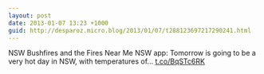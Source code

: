 ```yaml
---
layout: post
date: 2013-01-07 13:23 +1000
guid: http://desparoz.micro.blog/2013/01/07/t288123697217290241.html
---
```

NSW Bushfires and the Fires Near Me NSW app: Tomorrow is going to be a very hot day in NSW, with temperatures of... [t.co/BqSTc6RK](http://t.co/BqSTc6RK)
